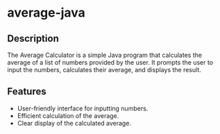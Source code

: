 # average-java

## Description
The Average Calculator is a simple Java program that calculates the average of a list of numbers provided by the user.
It prompts the user to input the numbers, calculates their average, and displays the result.

## Features
- User-friendly interface for inputting numbers.
- Efficient calculation of the average.
- Clear display of the calculated average.
